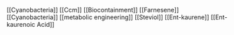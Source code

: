 [[Cyanobacteria]]
[[Ccm]]
[[Biocontainment]]
[[Farnesene]]
[[Cyanobacteria]]
[[metabolic engineering]]
[[Steviol]]
[[Ent-kaurene]]
[[Ent-kaurenoic Acid]]
